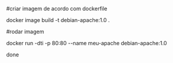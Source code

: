 #criar imagem de acordo com dockerfile

docker image build -t debian-apache:1.0 .


#rodar imagem

docker run -dti -p 80:80 --name meu-apache debian-apache:1.0
 

done

